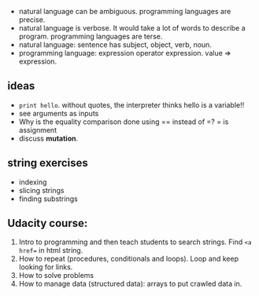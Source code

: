 - natural language can be ambiguous. programming languages are precise.
- natural language is verbose. It would take a lot of words to describe a program. programming languages are terse.
- natural language: sentence has subject, object, verb, noun.
- programming language: expression operator expression. value => expression.

## ideas

- `print hello`. without quotes, the interpreter thinks hello is a variable!!
- see arguments as inputs
- Why is the equality comparison done using == instead of =? = is assignment
- discuss **mutation**. 


## string exercises

- indexing
- slicing strings
- finding substrings


## Udacity course:

1. Intro to programming and then teach students to search strings. Find `<a href=` in html string.
2. How to repeat (procedures, conditionals and loops). Loop and keep looking for links.
3. How to solve problems
4. How to manage data (structured data): arrays to put crawled data in. 